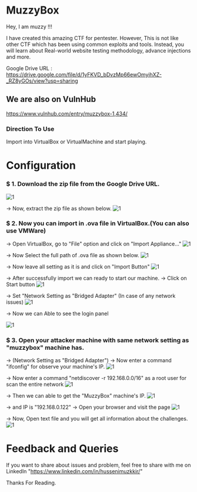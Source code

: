 # MuzzyBox

Hey, I am muzzy !!!

I have created this amazing CTF for pentester. However, This is not like other CTF which has been using common exploits and tools. Instead, you will learn about Real-world website testing methodology, advance injections and more.

Google Drive URL : https://drive.google.com/file/d/1yFKVD_bDvzMp66ewOmyihXZ-_RZ8yGOs/view?usp=sharing

## We are also on VulnHub 
https://www.vulnhub.com/entry/muzzybox-1,434/

### Direction To Use
Import into VirtualBox or VirtualMachine and start playing.

# Configuration

### $ 1. Download the zip file from the Google Drive URL.

![1](https://user-images.githubusercontent.com/61471222/75571333-f6ba3900-5a7e-11ea-9209-295b96ab4416.png)

-> Now, extract the zip file as shown below.
![1](https://user-images.githubusercontent.com/61471222/75571703-b7d8b300-5a7f-11ea-8793-21fae880b7e9.png)


### $ 2. Now you can import in .ova file in VirtualBox.(You can also use VMWare)
-> Open VirtualBox, go to "File" option and click on "Import Appliance..."
![1](https://user-images.githubusercontent.com/61471222/75571882-169e2c80-5a80-11ea-92a0-02afdbd1b989.png)

-> Now Select the full path of .ova file as shown below.
![1](https://user-images.githubusercontent.com/61471222/75572029-64b33000-5a80-11ea-96a4-e65d79bcca38.png)

-> Now leave all setting as it is and click on "Import Button"
![1](https://user-images.githubusercontent.com/61471222/75572225-ac39bc00-5a80-11ea-8d61-d90178325a3f.png)

-> After successfully import we can ready to start our machine.
-> Click on Start button
![1](https://user-images.githubusercontent.com/61471222/75572711-4bf74a00-5a81-11ea-8cf4-14ab97d4e4ec.png)

-> Set "Network Setting as "Bridged Adapter" (In case of any network issues)
![1](https://user-images.githubusercontent.com/61471222/75572874-a85a6980-5a81-11ea-8092-aa51dbcdc2e7.png)

-> Now we can Able to see the login panel

![1](https://user-images.githubusercontent.com/61471222/75573080-17d05900-5a82-11ea-96cb-b2d71ff1ca5a.png)


### $ 3. Open your attacker machine with same network setting as "muzzybox" machine has. 
-> (Network Setting as "Bridged Adapter")
-> Now enter a command "ifconfig" for observe your machine's IP.
![1](https://user-images.githubusercontent.com/61471222/75573505-fcb21900-5a82-11ea-82bd-fec494ee31a1.png)

-> Now enter a command "netdiscover -r 192.168.0.0/16" as a root user for scan the entire network
![1](https://user-images.githubusercontent.com/61471222/75573921-d9d43480-5a83-11ea-974b-a11f8713b140.png)

-> Then we can able to get the "MuzzyBox" machine's IP.
![1](https://user-images.githubusercontent.com/61471222/75574121-143dd180-5a84-11ea-8031-3de691a4d635.png)

-> and IP is "192.168.0.122"
-> Open your browser and visit the page
![1](https://user-images.githubusercontent.com/61471222/75574499-6da60080-5a84-11ea-89f8-4836cc983801.png)

-> Now, Open text file and you will get all information about the challenges.
![1](https://user-images.githubusercontent.com/61471222/75574915-2a985d00-5a85-11ea-9297-de0f8dc03d12.png)



# Feedback and Queries

If you want to share about issues and problem, feel free to share with me on LinkedIn
"https://www.linkedin.com/in/hussenimuzkkir/" 

Thanks For Reading.

